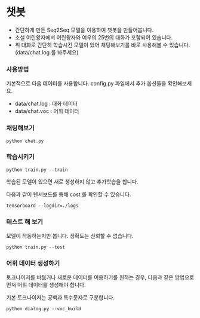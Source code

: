 # 챗봇

- 간단하게 만든 Seq2Seq 모델을 이용하여 챗봇을 만들어봅니다.
- 소설 어린왕자에서 어린왕자와 여우의 25번의 대화가 포함되어 있습니다.
- 위 대화로 간단히 학습시킨 모델이 있어 채팅해보기를 바로 사용해볼 수 있습니다. (data/chat.log 를 봐주세요)

### 사용방법

기본적으로 다음 데이터를 사용합니다. config.py 파일에서 추가 옵션들을 확인해보세요.

- data/chat.log : 대화 데이터
- data/chat.voc : 어휘 데이터

### 채팅해보기

```
python chat.py
```

### 학습시키기

``` 
python train.py --train
```

학습된 모델이 있으면 새로 생성하지 않고 추가학습을 합니다.

다음과 같이 텐서보드를 통해 cost 를 확인할 수 있습니다.

```
tensorboard --logdir=./logs
```

### 테스트 해 보기

모델이 작동하는지만 봅니다. 정확도는 신뢰할 수 없습니다.

```
python train.py --test
```

### 어휘 데이터 생성하기

토크나이저를 바꿨거나 새로운 데이터를 이용하기를 원하는 경우, 다음과 같은 방법으로 먼저 어휘 데이터를 생성해야 합니다.

기본 토크나이저는 공백과 특수문자로 구분합니다.

```
python dialog.py --voc_build
```